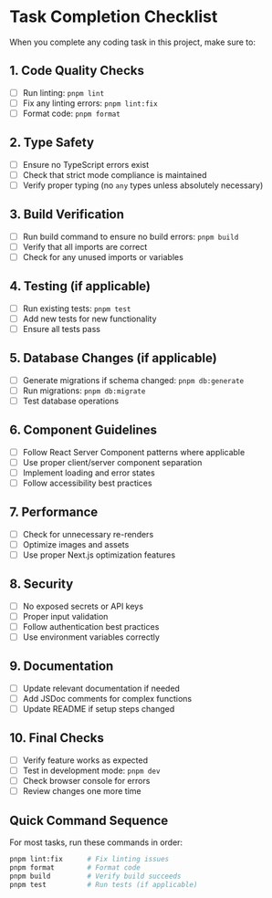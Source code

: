 # Task Completion Checklist

When you complete any coding task in this project, make sure to:

## 1. Code Quality Checks
- [ ] Run linting: `pnpm lint`
- [ ] Fix any linting errors: `pnpm lint:fix`
- [ ] Format code: `pnpm format`

## 2. Type Safety
- [ ] Ensure no TypeScript errors exist
- [ ] Check that strict mode compliance is maintained
- [ ] Verify proper typing (no `any` types unless absolutely necessary)

## 3. Build Verification
- [ ] Run build command to ensure no build errors: `pnpm build`
- [ ] Verify that all imports are correct
- [ ] Check for any unused imports or variables

## 4. Testing (if applicable)
- [ ] Run existing tests: `pnpm test`
- [ ] Add new tests for new functionality
- [ ] Ensure all tests pass

## 5. Database Changes (if applicable)
- [ ] Generate migrations if schema changed: `pnpm db:generate`
- [ ] Run migrations: `pnpm db:migrate`
- [ ] Test database operations

## 6. Component Guidelines
- [ ] Follow React Server Component patterns where applicable
- [ ] Use proper client/server component separation
- [ ] Implement loading and error states
- [ ] Follow accessibility best practices

## 7. Performance
- [ ] Check for unnecessary re-renders
- [ ] Optimize images and assets
- [ ] Use proper Next.js optimization features

## 8. Security
- [ ] No exposed secrets or API keys
- [ ] Proper input validation
- [ ] Follow authentication best practices
- [ ] Use environment variables correctly

## 9. Documentation
- [ ] Update relevant documentation if needed
- [ ] Add JSDoc comments for complex functions
- [ ] Update README if setup steps changed

## 10. Final Checks
- [ ] Verify feature works as expected
- [ ] Test in development mode: `pnpm dev`
- [ ] Check browser console for errors
- [ ] Review changes one more time

## Quick Command Sequence
For most tasks, run these commands in order:
```bash
pnpm lint:fix      # Fix linting issues
pnpm format        # Format code
pnpm build         # Verify build succeeds
pnpm test          # Run tests (if applicable)
```